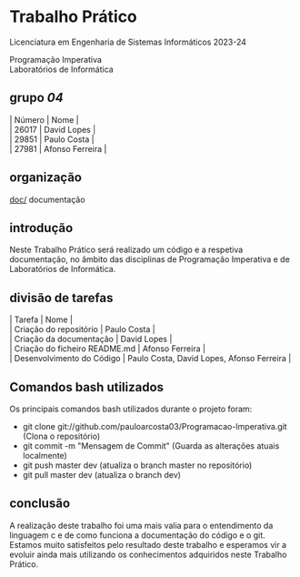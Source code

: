 # Trabalho Prático

Licenciatura em Engenharia de Sistemas Informáticos 2023-24

Programação Imperativa<br>
Laboratórios de Informática

## grupo  *04*
| Número | Nome |<br>
| 26017   | David Lopes |<br>
| 29851     | Paulo Costa  |<br>
| 27981     | Afonso Ferreira  |<br>

## organização

[doc/](TrabalhoPratico1/doc/d-04/)  documentação

## introdução

Neste Trabalho Prático será realizado um código e a respetiva documentação, no âmbito das disciplinas de Programação Imperativa e de Laboratórios de Informática.

## divisão de tarefas

| Tarefa | Nome |<br>
| Criação do repositório | Paulo Costa |<br>
| Criação da documentação | David Lopes |<br>
| Criação do ficheiro README.md | Afonso Ferreira |<br>
| Desenvolvimento do Código | Paulo Costa, David Lopes, Afonso Ferreira |<br>

## Comandos bash utilizados

Os principais comandos bash utilizados durante o projeto foram:

 - git clone git://github.com/pauloarcosta03/Programacao-Imperativa.git (Clona o repositório)
 - git commit -m "Mensagem de Commit" (Guarda as alterações atuais localmente)
 - git push master dev (atualiza o branch master no repositório)
 - git pull master dev (atualiza o branch dev)

## conclusão

A realização deste trabalho foi uma mais valia para o entendimento da linguagem c e de como funciona a documentação do código e o git.
Estamos muito satisfeitos pelo resultado deste trabalho e esperamos vir a evoluir ainda mais utilizando os conhecimentos adquiridos neste Trabalho Prático.
